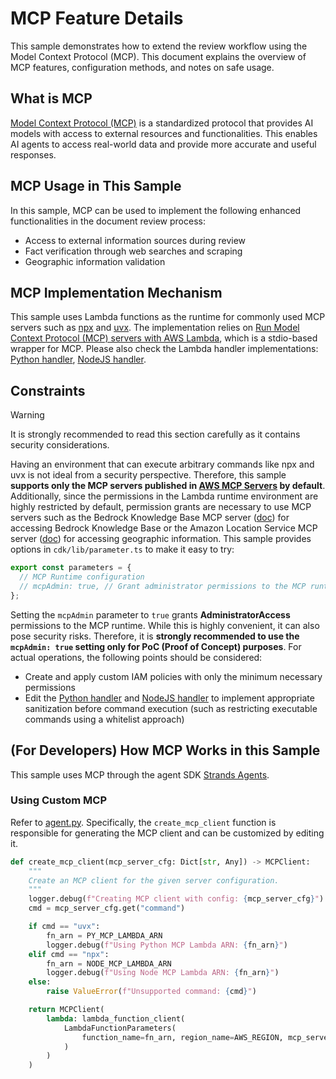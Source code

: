 # MCP Feature Details

This sample demonstrates how to extend the review workflow using the Model Context Protocol (MCP). This document explains the overview of MCP features, configuration methods, and notes on safe usage.

## What is MCP

[Model Context Protocol (MCP)](https://github.com/modelcontextprotocol) is a standardized protocol that provides AI models with access to external resources and functionalities. This enables AI agents to access real-world data and provide more accurate and useful responses.

## MCP Usage in This Sample

In this sample, MCP can be used to implement the following enhanced functionalities in the document review process:

- Access to external information sources during review
- Fact verification through web searches and scraping
- Geographic information validation

## MCP Implementation Mechanism

This sample uses Lambda functions as the runtime for commonly used MCP servers such as [npx](https://docs.npmjs.com/cli/v8/commands/npx) and [uvx](https://docs.astral.sh/uv/guides/tools/). The implementation relies on [Run Model Context Protocol (MCP) servers with AWS Lambda](https://github.com/awslabs/run-model-context-protocol-servers-with-aws-lambda), which is a stdio-based wrapper for MCP. Please also check the Lambda handler implementations: [Python handler](../cdk/lib/constructs/mcp-runtime/python/index.py), [NodeJS handler](../cdk/lib/constructs/mcp-runtime/typescript/handler.ts).

## Constraints

> [!Warning]
> It is strongly recommended to read this section carefully as it contains security considerations.

Having an environment that can execute arbitrary commands like npx and uvx is not ideal from a security perspective. Therefore, this sample **supports only the MCP servers published in [AWS MCP Servers](https://github.com/awslabs/mcp) by default**. Additionally, since the permissions in the Lambda runtime environment are highly restricted by default, permission grants are necessary to use MCP servers such as the Bedrock Knowledge Base MCP server ([doc](https://github.com/awslabs/mcp/tree/main/src/bedrock-kb-retrieval-mcp-server)) for accessing Bedrock Knowledge Base or the Amazon Location Service MCP server ([doc](https://github.com/awslabs/mcp/tree/main/src/aws-location-mcp-server)) for accessing geographic information. This sample provides options in `cdk/lib/parameter.ts` to make it easy to try:

```typescript
export const parameters = {
  // MCP Runtime configuration
  // mcpAdmin: true, // Grant administrator permissions to the MCP runtime Lambda function (default: false)
};
```

Setting the `mcpAdmin` parameter to `true` grants **AdministratorAccess** permissions to the MCP runtime. While this is highly convenient, it can also pose security risks. Therefore, it is **strongly recommended to use the `mcpAdmin: true` setting only for PoC (Proof of Concept) purposes**. For actual operations, the following points should be considered:

- Create and apply custom IAM policies with only the minimum necessary permissions
- Edit the [Python handler](../cdk/lib/constructs/mcp-runtime/python/index.py) and [NodeJS handler](../cdk/lib/constructs/mcp-runtime/typescript/handler.ts) to implement appropriate sanitization before command execution (such as restricting executable commands using a whitelist approach)

## (For Developers) How MCP Works in this Sample

This sample uses MCP through the agent SDK [Strands Agents](https://github.com/strands-agents/sdk-python).

### Using Custom MCP

Refer to [agent.py](../backend/src/review-workflow/review-item-processor/agent.py). Specifically, the `create_mcp_client` function is responsible for generating the MCP client and can be customized by editing it.

```python
def create_mcp_client(mcp_server_cfg: Dict[str, Any]) -> MCPClient:
    """
    Create an MCP client for the given server configuration.
    """
    logger.debug(f"Creating MCP client with config: {mcp_server_cfg}")
    cmd = mcp_server_cfg.get("command")

    if cmd == "uvx":
        fn_arn = PY_MCP_LAMBDA_ARN
        logger.debug(f"Using Python MCP Lambda ARN: {fn_arn}")
    elif cmd == "npx":
        fn_arn = NODE_MCP_LAMBDA_ARN
        logger.debug(f"Using Node MCP Lambda ARN: {fn_arn}")
    else:
        raise ValueError(f"Unsupported command: {cmd}")

    return MCPClient(
        lambda: lambda_function_client(
            LambdaFunctionParameters(
                function_name=fn_arn, region_name=AWS_REGION, mcp_server=mcp_server_cfg
            )
        )
    )
```
